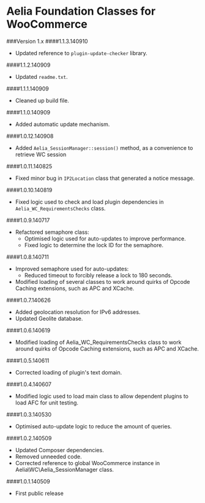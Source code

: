 Aelia Foundation Classes for WooCommerce
===

###Version 1.x
####1.1.3.140910
* Updated reference to `plugin-update-checker` library.

####1.1.2.140909
* Updated `readme.txt`.

####1.1.1.140909
* Cleaned up build file.

####1.1.0.140909
* Added automatic update mechanism.

####1.0.12.140908
* Added `Aelia_SessionManager::session()` method, as a convenience to retrieve WC session

####1.0.11.140825
* Fixed minor bug in `IP2Location` class that generated a notice message.

####1.0.10.140819
* Fixed logic used to check and load plugin dependencies in `Aelia_WC_RequirementsChecks` class.

####1.0.9.140717
* Refactored semaphore class:
	* Optimised logic used for auto-updates to improve performance.
	* Fixed logic to determine the lock ID for the semaphore.

####1.0.8.140711
* Improved semaphore used for auto-updates:
	* Reduced timeout to forcibly release a lock to 180 seconds.
* Modified loading of several classes to work around quirks of Opcode Caching extensions, such as APC and XCache.

####1.0.7.140626
* Added geolocation resolution for IPv6 addresses.
* Updated Geolite database.

####1.0.6.140619
* Modified loading of Aelia_WC_RequirementsChecks class to work around quirks of Opcode Caching extensions, such as APC and XCache.

####1.0.5.140611
* Corrected loading of plugin's text domain.

####1.0.4.140607
* Modified logic used to load main class to allow dependent plugins to load AFC for unit testing.

####1.0.3.140530
* Optimised auto-update logic to reduce the amount of queries.

####1.0.2.140509
* Updated Composer dependencies.
* Removed unneeded code.
* Corrected reference to global WooCommerce instance in Aelia\WC\Aelia_SessionManager class.

####1.0.1.140509
* First public release
